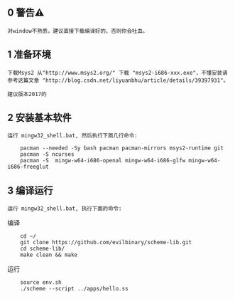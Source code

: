 ## 0 警告⚠️
    对window不熟悉，建议直接下载编译好的，否则你会吐血。
## 1 准备环境
	下载Msys2 从"http://www.msys2.org/" 下载 "msys2-i686-xxx.exe"，不懂安装请参考这篇文章 "http://blog.csdn.net/liyuanbhu/article/details/39397931"。
    
    建议版本2017的


## 2 安装基本软件
	运行 mingw32_shell.bat, 然后执行下面几行命令: 
```
	pacman --needed -Sy bash pacman pacman-mirrors msys2-runtime git
	pacman -S ncurses
	pacman -S  mingw-w64-i686-openal mingw-w64-i686-glfw mingw-w64-i686-freeglut
```
## 3 编译运行
    运行 mingw32_shell.bat, 执行下面的命令:
  编译 
```
    cd ~/
    git clone https://github.com/evilbinary/scheme-lib.git  
    cd scheme-lib/
    make clean && make
```

 运行
 
```
    source env.sh
    ./scheme --script ../apps/hello.ss
```

